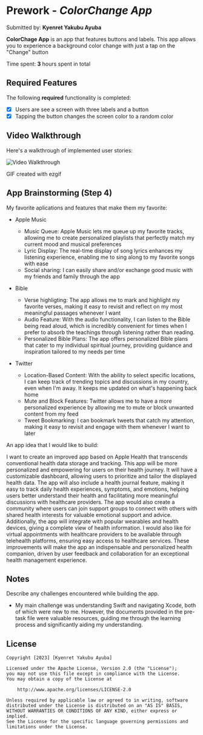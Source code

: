 # Prework - *ColorChange App*

Submitted by: **Kyenret Yakubu Ayuba**

**ColorChage App** is an app that features buttons and labels. This app allows you to experience a background color change with just a tap on the "Change" button

Time spent: **3** hours spent in total

## Required Features

The following **required** functionality is completed:

- [x] Users are see a screen with three labels and a button
- [x] Tapping the button changes the screen color to a random color
 
## Video Walkthrough

Here's a walkthrough of implemented user stories:

<img src='[http://i.imgur.com/link/to/your/gif/file.gif](https://i.imgur.com/9MBsEzG.gif)' title='Video Walkthrough' width='' alt='Video Walkthrough' />

<!-- Replace this with whatever GIF tool you used! -->
GIF created with ezgif 
<!-- Recommended tools:
[Kap](https://getkap.co/) for macOS
[ScreenToGif](https://www.screentogif.com/) for Windows
[peek](https://github.com/phw/peek) for Linux. -->

## App Brainstorming (Step 4)
My favorite aplications and features that make them my favorite:
- Apple Music
   * Music Queue: Apple Music lets me queue up my favorite tracks, allowing me to create personalized playlists that perfectly match my current mood and musical preferences
   * Lyric Display: The real-time display of song lyrics enhances my listening experience, enabling me to sing along to my favorite songs with ease
   * Social sharing: I can easily share and/or exchange good music with my friends and family through the app

- Bible
  * Verse highligting: The app allows me to mark and highlight my favorite verses, making it easy to revisit and reflect on my most meaningful passages whenever I want
  * Audio Feature: With the audio functionality, I can listen to the Bible being read aloud, which is incredibly convenient for times when I prefer to absorb the teachings through listening rather than reading.
  * Personalized Bible Plans: The app offers personalized Bible plans that cater to my individual spiritual journey, providing guidance and inspiration tailored to my needs per time

- Twitter
  * Location-Based Content: With the ability to select specific locations, I can keep track of trending topics and discussions in my country, even when I'm away. It keeps me updated on what's happening back home
  * Mute and Block Features: Twitter allows me to have a more personalized experience by allowing me to mute or block unwanted content from my feed
  * Tweet Bookmarking: I can bookmark tweets that catch my attention, making it easy to revisit and engage with them whenever I want to later


An app idea that I would like to build:

I want to create an improved app based on Apple Health that transcends conventional health data storage and tracking. This app will be more personalized and empowering for users on their health journey. It will have a customizable dashboard, allowing users to prioritize and tailor the displayed health data. The app will also include a health journal feature, making it easy to track daily health experiences, symptoms, and emotions, helping users better understand their health and facilitating more meaningful discussions with healthcare providers. The app would also create a community where users can join support groups to connect with others with shared health interests for valuable emotional support and advice. Additionally, the app will integrate with popular wearables and health devices, giving a complete view of health information. I would also like for virtual appointments with healthcare providers to be available through telehealth platforms, ensuring easy access to healthcare services. These improvements will make the app an indispensable and personalized health companion, driven by user feedback and collaboration for an exceptional health management experience.

## Notes

Describe any challenges encountered while building the app.
*  My main challenge was understanding Swift and navigating Xcode, both of which were new to me. However, the documents provided in the pre-task file were valuable resources, guiding me through the learning process and significantly aiding my understanding.


## License

    Copyright [2023] [Kyenret Yakubu Ayuba]

    Licensed under the Apache License, Version 2.0 (the "License");
    you may not use this file except in compliance with the License.
    You may obtain a copy of the License at

        http://www.apache.org/licenses/LICENSE-2.0

    Unless required by applicable law or agreed to in writing, software
    distributed under the License is distributed on an "AS IS" BASIS,
    WITHOUT WARRANTIES OR CONDITIONS OF ANY KIND, either express or implied.
    See the License for the specific language governing permissions and
    limitations under the License.
